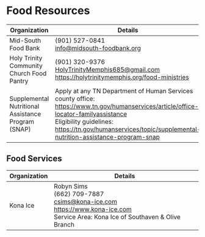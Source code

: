 # Food Resources

| Organization                                       | Details                                                                                                                                                                                                                                               |
| -------------------------------------------------- | ----------------------------------------------------------------------------------------------------------------------------------------------------------------------------------------------------------------------------------------------------- |
| Mid-South Food Bank                                | (901) 527-0841<br><info@midsouth-foodbank.org>                                                                                                                                                                                                        |
| Holy Trinity Community Church Food Pantry          | (901) 320-9376<br><HolyTrinityMemphis685@gmail.com><br><https://holytrinitymemphis.org/food-ministries>                                                                                                                                               |
| Supplemental Nutritional Assistance Program (SNAP) | Apply at any TN Department of Human Services county office: <https://www.tn.gov/humanservices/article/office-locator-familyassistance><br>Eligibility guidelines: <https://tn.gov/humanservices/topic/supplemental-nutrition-assistance-program-snap> |

## Food Services

| Organization | Details                                                                                                                                  |
| ------------ | ---------------------------------------------------------------------------------------------------------------------------------------- |
| Kona Ice     | Robyn Sims<br>(662) 709-7887<br><csims@kona-ice.com><br><https://www.kona-ice.com><br>Service Area: Kona Ice of Southaven & Olive Branch |
